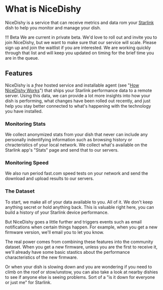 # What is NiceDishy

NiceDishy is a service that can receive metrics and data rom your [Starlink](https://starlink.com) dish to help you monitor and manage your dish.

!!! Beta
    We are current in private beta. We'd love to roll out and invite you to join NiceDishy, but we want to make 
    sure that our service will scale. Please sign up and join the waitlist if you are interested. We are working
    quickly through that list and will keep you updated on timing for the brief time you are in the queue.

## Features

NiceDishy is a *free* hosted service and installable agent (see "[How NiceDishy Works](/how-nicedishy-workds)") that ships your Starlink performance data
to a remote server. Using this data, we can provide a lot more insights into how your dish is performing, what changes have been rolled out recently, 
and just help you stay better connected to what's happening with the technology you have installed.

### Monitoring Stats

We collect anonymized stats from your dish that never can include any personally indentifying information such as browsing history or chracteristics of your local network.
We collect what's available on the Starlink app's "Stats" page and send that to our servers.

### Monitoring Speed

We also run period fast.com speed tests on your network and send the download and upload results to our servers.

### The Dataset

To start, we make all of your data available to you. All of it. We don't keep anything secret or hold anything back. This is valuable right here, you can 
build a history of your Starlink device performance.

But NiceDishy goes a little further and triggers events such as email notifications when certain things happen. For example, when you get a new firmware version, 
we'll email you to let you know. 

The real power comes from combining these features into the community dataset. When you get a new firmware, unless you are the first to receive it, we'll already 
have some basic stastics about the performance characteristics of the new firmware. 

Or when your dish is slowing down and you are wondering if you need to climb on the roof or stow/unstow, you can also take a look at nearby dishies to see if 
anyone else is seeing problems. Sort of a "is it down for everyone or just me" for Starlink.
